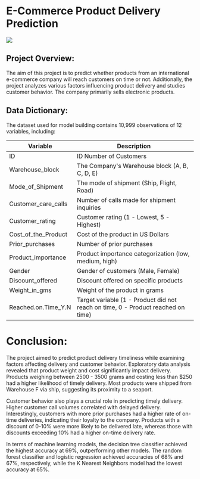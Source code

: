 # E-Commerce Product Delivery Prediction
![](https://globalskylogistics.com/wp-content/uploads/2018/04/THE-CHANGING-NATURE-OF-E-COMMERCE-DELIVERY.jpg)
## Project Overview:
The aim of this project is to predict whether products from an international e-commerce company will reach customers on time or not. Additionally, the project analyzes various factors influencing product delivery and studies customer behavior. The company primarily sells electronic products.

## Data Dictionary:
The dataset used for model building contains 10,999 observations of 12 variables, including:

| Variable             | Description                                             |
|----------------------|---------------------------------------------------------|
| ID                   | ID Number of Customers                                 |
| Warehouse_block      | The Company's Warehouse block (A, B, C, D, E)          |
| Mode_of_Shipment     | The mode of shipment (Ship, Flight, Road)              |
| Customer_care_calls  | Number of calls made for shipment inquiries            |
| Customer_rating      | Customer rating (1 - Lowest, 5 - Highest)              |
| Cost_of_the_Product  | Cost of the product in US Dollars                     |
| Prior_purchases      | Number of prior purchases                              |
| Product_importance   | Product importance categorization (low, medium, high)  |
| Gender               | Gender of customers (Male, Female)                    |
| Discount_offered     | Discount offered on specific products                  |
| Weight_in_gms        | Weight of the product in grams                         |
| Reached.on.Time_Y.N  | Target variable (1 - Product did not reach on time, 0 - Product reached on time) |

# Conclusion:
The project aimed to predict product delivery timeliness while examining factors affecting delivery and customer behavior. Exploratory data analysis revealed that product weight and cost significantly impact delivery. Products weighing between 2500 - 3500 grams and costing less than $250 had a higher likelihood of timely delivery. Most products were shipped from Warehouse F via ship, suggesting its proximity to a seaport.

Customer behavior also plays a crucial role in predicting timely delivery. Higher customer call volumes correlated with delayed delivery. Interestingly, customers with more prior purchases had a higher rate of on-time deliveries, indicating their loyalty to the company. Products with a discount of 0-10% were more likely to be delivered late, whereas those with discounts exceeding 10% had a higher on-time delivery rate.

In terms of machine learning models, the decision tree classifier achieved the highest accuracy at 69%, outperforming other models. The random forest classifier and logistic regression achieved accuracies of 68% and 67%, respectively, while the K Nearest Neighbors model had the lowest accuracy at 65%.

